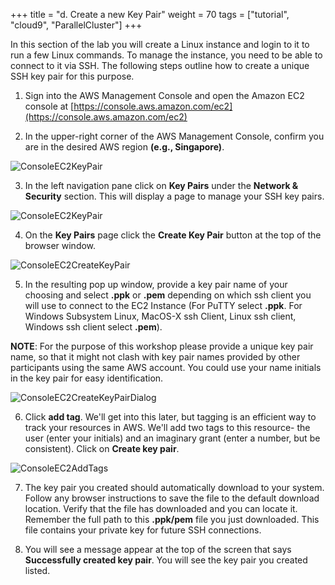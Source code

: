 +++
title = "d. Create a new Key Pair"
weight = 70
tags = ["tutorial", "cloud9", "ParallelCluster"]
+++

In this section of the lab you will create a Linux instance and login to it to run a few Linux commands. To manage the instance, you need to be able to connect to it via SSH. The following steps outline how to create a unique SSH key pair for this purpose.

1.	Sign into the AWS Management Console and open the Amazon EC2 console at 
[https://console.aws.amazon.com/ec2](https://console.aws.amazon.com/ec2)

2.	In the upper-right corner of the AWS Management Console, confirm you are in the desired AWS region **(e.g., Singapore)**.

![ConsoleEC2KeyPair](/images/hpc-aws-parallelcluster-workshop/ConsoleRegion.png)

3.	In the left navigation pane click on **Key Pairs** under the **Network & Security** section.  This will display a page to manage your SSH key pairs. 

![ConsoleEC2KeyPair](/images/hpc-aws-parallelcluster-workshop/EC2KeyPair.png)


4.	On the **Key Pairs** page click the **Create Key Pair** button at the top of the browser window.

![ConsoleEC2CreateKeyPair](/images/hpc-aws-parallelcluster-workshop/EC2CreateKeyPair.png)

5.	In the resulting pop up window, provide a key pair name of your choosing and select **.ppk** or **.pem** depending on which ssh client you will use to connect to the EC2 Instance (For PuTTY select **.ppk**. For Windows Subsystem Linux, MacOS-X ssh Client, Linux ssh client,  Windows ssh client select **.pem**).  


**NOTE**: For the purpose of this workshop please provide a unique key pair name, so that it might not clash with key pair names provided by other participants using the same AWS account. You could use your name initials in the key pair for easy identification.


![ConsoleEC2CreateKeyPairDialog](/images/hpc-aws-parallelcluster-workshop/EC2CreateKeyPairDialog.png)

6.  Click **add tag**. We'll get into this later, but tagging is an efficient way to track your resources in AWS. We'll add two tags to this resource- the user (enter your initials) and an imaginary grant (enter a number, but be consistent). Click on **Create key pair**.  
  
  
![ConsoleEC2AddTags](/images/hpc-aws-parallelcluster-workshop/ConsoleEC2AddTags.png)
  
7.	The key pair you created should automatically download to your system.  Follow any browser instructions to save the file to the default download location.  Verify that the file has downloaded and you can locate it. Remember the full path to this **.ppk/pem** file you just downloaded. This file contains your private key for future SSH connections. 
  
8.	You will see a message appear at the top of the screen that says **Successfully created key pair**.  You will see the key pair you created listed.
